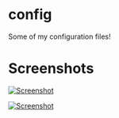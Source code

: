 # config
Some of my configuration files!

# Screenshots


[![Screenshot](http://photo-host.org/images/2017/04/20/i21epM.png)](http://photo-host.org/images/2017/04/20/i21epM.png)

[![Screenshot](http://photo-host.org/images/2017/04/20/R9Fun3i.png)](http://photo-host.org/images/2017/04/20/R9Fun3i.png)
